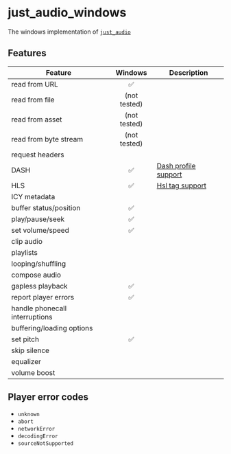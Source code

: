 # just_audio_windows

The windows implementation of [`just_audio`](https://pub.dev/packages/just_audio)

## Features

| Feature                        |   Windows    | Description                                                                       |
| ------------------------------ | :----------: | --------------------------------------------------------------------------------- |
| read from URL                  |      ✅      |                                                                                   |
| read from file                 | (not tested) |                                                                                   |
| read from asset                | (not tested) |                                                                                   |
| read from byte stream          | (not tested) |                                                                                   |
| request headers                |              |                                                                                   |
| DASH                           |      ✅      | [Dash profile support](https://docs.microsoft.com/en-us/windows/uwp/audio-video-camera/dash-profile-support) |
| HLS                            |      ✅      | [Hsl tag support](https://docs.microsoft.com/en-us/windows/uwp/audio-video-camera/hls-tag-support) |
| ICY metadata                   |              | |
| buffer status/position         |      ✅      | |
| play/pause/seek                |      ✅      | |
| set volume/speed               |      ✅      | |
| clip audio                     |              | |
| playlists                      |              | |
| looping/shuffling              |              | |
| compose audio                  |              | |
| gapless playback               |      ✅      | |
| report player errors           |      ✅      | | 
| handle phonecall interruptions |              ||
| buffering/loading options      |              | |
| set pitch                      |      ✅      | |
| skip silence                   |              | |
| equalizer                      |              | |
| volume boost                   |              || 

## Player error codes

- `unknown`
- `abort`
- `networkError`
- `decodingError`
- `sourceNotSupported`